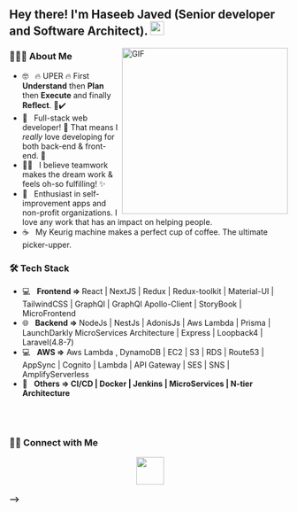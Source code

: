 <h2> Hey there! I'm Haseeb Javed (Senior developer and Software Architect). <img src="https://github.com/souvikguria98/souvikguria98/blob/master/Hi.gif" width="25"></h2>
<img align="right" alt="GIF" src="https://mianhaseeb.dev/images/haseebProfile.jpeg" width="300"/>

<h3> 👨🏻‍💻 About Me </h3>

- 🤓 &nbsp; 🔥 UPER 🔥 First <b>Understand</b> then <b>Plan</b> then <b>Execute</b> and finally <b>Reflect</b>. 💯✔️
- 💼 &nbsp; Full-stack web developer! 🌹 That means I <i>really</i> love developing for both back-end & front-end. 💜
- 🤜🤛 &nbsp; I believe teamwork makes the dream work & feels oh-so fulfilling! ✨
- 🌱 &nbsp; Enthusiast in self-improvement apps and non-profit organizations. I love any work that has an impact on helping people.
- ☕ &nbsp; My Keurig machine makes a perfect cup of coffee. The ultimate picker-upper. 

<h3>🛠 Tech Stack</h3>

- 💻 &nbsp; <b>Frontend => </b>React | NextJS | Redux | Redux-toolkit | Material-UI | TailwindCSS | GraphQl | GraphQl Apollo-Client  | StoryBook | MicroFrontend
- 🌐 &nbsp; <b>Backend  => </b>NodeJs | NestJs | AdonisJs | Aws Lambda | Prisma | LaunchDarkly MicroServices Architecture | Express | Loopback4 | Laravel(4.8-7) 
- 💻 &nbsp; <b>AWS =></b> Aws Lambda , DynamoDB | EC2 | S3 | RDS | Route53 | AppSync | Cognito | Lambda | API Gateway | SES | SNS | AmplifyServerless 
- 🔧 &nbsp; <b>Others => <b/> CI/CD | Docker | Jenkins | MicroServices | N-tier Architecture

<br>

</br>



<h3> 🤝🏻 Connect with Me </h3>

<p align="center">
&nbsp; <a href="mailto:mianhaseeb8848@gmail.com" target="_blank" rel="noopener noreferrer"><img src="https://img.icons8.com/plasticine/100/000000/gmail.png"  width="50" /></a>
</p>
-->
